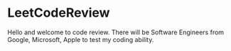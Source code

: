 # LeetCodeReview
Hello and welcome to code review. There will be Software Engineers from Google, Microsoft, Apple to test my coding ability.
